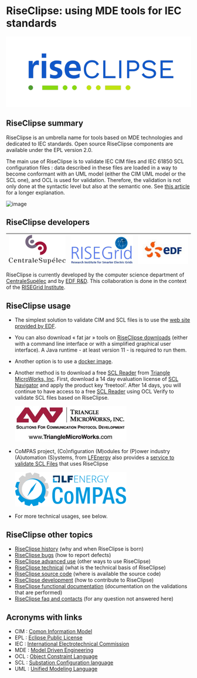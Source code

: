 # RiseClipse: using MDE tools for IEC standards

![Logo RiseClipe](img/small_logo_riseclipse.png)

## RiseClipse summary

RiseClipse is an umbrella name for tools based on MDE technologies and dedicated to IEC 
standards. Open source RiseClipse components are available under the EPL version 2.0. 

The main use of RiseClipse is to validate IEC CIM files and IEC 61850 SCL configuration 
files : data described in these files are loaded in a way to become conformant with an UML 
model (either the CIM UML model or the SCL one), and OCL is used for validation. 
Therefore, the validation is not only done at the syntactic level but also at the semantic 
one. See [this article](https://pscc-central.epfl.ch/repo/papers/2016/411.pdf) for a 
longer explanation.

![image](https://github.com/riseclipse/riseclipse.github.io/assets/62877587/9050f374-def3-4f3e-98fc-474492608c5d)


## RiseClipse developers

| [![logo_CS](img/logo_CS.png)](https://www.centralesupelec.fr) | [![logo_RG](img/logo_RISEGrid_transparent.png)](https://www.edf.fr/groupe-edf/inventer-lavenir-de-lenergie/rd-un-savoir-faire-mondial/toutes-les-actualites-de-la-rd/risegrid-la-recherche-sur-les-reseaux-electriques-intelligents) | [![logo_EDF](img/logo_edf.jpeg)](https://www.edf.fr/en/the-edf-group/who-we-are/activities/research-and-development) |
|---------------------------------------------------------------|-------------------------------------------------------------------------------------------------------------------------------------------------|----------------------------------------------------------------------------------------------------------------------|

RiseClipse is currently developed by the computer science department of 
[CentraleSupélec](https://www.centralesupelec.fr) and by 
[EDF R&D](https://www.edf.fr/en/the-edf-group/who-we-are/activities/research-and-development). 
This collaboration is done in the context of the [RISEGrid 
Institute](https://www.edf.fr/groupe-edf/inventer-lavenir-de-lenergie/rd-un-savoir-faire-mondial/toutes-les-actualites-de-la-rd/risegrid-la-recherche-sur-les-reseaux-electriques-intelligents).

## RiseClipse usage

* The simplest solution to validate CIM and SCL files is to use the 
[web site provided by EDF](https://rise-clipse.pam-retd.fr/).
* You can also download « fat jar » tools on [RiseClipse downloads](downloads) (either with a command line interface or with a 
simplified graphical user interface). 
A Java runtime - at least version 11 - is required to run them.
* Another option is to use a 
[docker image](https://hub.docker.com/r/riseclipse/).
* Another method is to download a free [SCL Reader](https://www.trianglemicroworks.com/products/testing-and-configuration-tools/scl-navigator-pages/overview) from [Triangle MicroWorks, Inc](https://www.trianglemicroworks.com). First, download a 14 day evaluation license of [SCL Navigator](https://www.trianglemicroworks.com/products/testing-and-configuration-tools/scl-navigator-pages/overview) and apply the product key ‘freetool’. After 14 days, you will continue to have access to a free [SCL Reader](https://www.trianglemicroworks.com/products/testing-and-configuration-tools/scl-navigator-pages/overview) using OCL Verify to validate SCL files based on RiseClipse.

     [![TMW_logo](img/TMW_logo_black-072dpi.jpg)](https://www.trianglemicroworks.com)

* CoMPAS project, (Co)nfiguration (M)odules for (P)ower industry (A)utomation (S)ystems, from [LFEnergy](https://www.lfenergy.org/projects/compas/) also provides a [service to validate SCL Files](https://github.com/com-pas/compas-scl-validator) that uses RiseClipse

     [![COMPAS_logo](img/compas.png)](https://www.lfenergy.org/projects/compas/)
    
* For more technical usages, see below.

## RiseClipse other topics

* [RiseClipse history](history) (why and when RiseClipse is born)
* [RiseClipse bugs](bugs) (how to report defects)
* [RiseClipse advanced use](advanced) (other ways to use RiseClipse)
* [RiseClipse technical](technical) (what is the technical basis of RiseClipse)
* [RiseClipse source code](sourcecode) (where is available the source code)
* [RiseClipse development](development) (how to contribute to RiseClipse)
* [RiseClipse functional documentation](functionalDoc) (documentation on the validations that are performed)
* [RiseClipse faq and contacts](contacts) (for any question not answered here)

## Acronyms with links

* CIM : [Comon Information Model](https://en.wikipedia.org/wiki/Common_Information_Model_(electricity))
* EPL : [Eclipse Public License](https://www.eclipse.org/legal/epl-2.0/)
* IEC : [International Electrotechnical Commission](https://www.iec.ch)
* MDE : [Model Driven Engineering](https://en.wikipedia.org/wiki/Model-driven_engineering)
* OCL : [Object Constraint Language](https://en.wikipedia.org/wiki/Object_Constraint_Language)
* SCL : [Substation Configuration language](https://en.wikipedia.org/wiki/Substation_Configuration_Language)
* UML : [Unified Modeling Language](https://en.wikipedia.org/wiki/Unified_Modeling_Language)

